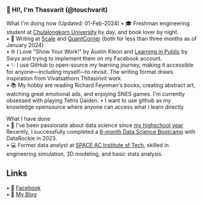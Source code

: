 ### 👋 HI!, I'm Thasvarit (@touchvarit)   

What I'm doing now (Updated: 01-Feb-2024)
•  🎓 Freshman engineering student at [Chulalongkorn University](https://www.chula.ac.th/en/academic/faculty-of-engineering/) by day, and book lover by night.    
•  📝 Writing at [Scale](https://scaleth.com/) and [QuantCorner](https://www.quant-corner.com/)  (both for less than three months as of January 2024)  
•  🌐 I Love "Show Your Work!" by Austin Kleon and [Learning in Public](https://www.swyx.io/learn-in-public) by Swyx and trying to implement them on my Facebook account.  
•  ✨ I use GitHub to open-source my learning journey, making it accessible for anyone—including myself—to revisit. The writing format draws inspiration from Vivatsathorn Thitasirivit work.  
•  📚 My hobby are reading Richard Feynman's books, creating abstract art, watching great emotional ads, and enjoying SNES games. I'm currently obsessed with playing Tetris Gaiden.
• I want to use github as my knowledge opensource where anyone can access what I learn directly 

What I have done  
•  🚀 I've been passionate about data science since [my highschool year](https://www.facebook.com/touchvaritnote/posts/pfbid02VYhibs2ms6UYdQgPzgATLvr9ijMjRe6mbzY2j47NS8eDuW2eonc5YmBx9N6uTa2Ql) 
Recently, I successfully completed a [6-month Data Science Bootcamp](https://api.badgr.io/public/assertions/kw9eQA2TTCyQP9wrA3BZ7g?identity__email=thnote%40outlook.com) with DataRockie in 2023.   
•  💻 Former data analyst at [SPACE AC Institute of Tech](https://spaceac.net/), skilled in engineering simulation, 3D modeling, and basic stats analysis. 

## Links 
• 🌱 [Facebook](https://www.facebook.com/profile.php?id=61555217410615)  
• 📁 [My Blog](https://touchvarit.com/)

